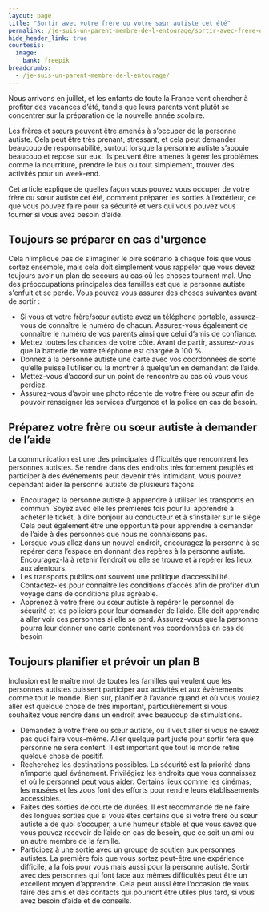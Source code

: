 ```yaml
---
layout: page
title: "Sortir avec votre frère ou votre sœur autiste cet été"
permalink: /je-suis-un-parent-membre-de-l-entourage/sortir-avec-frere-ou-soeur-autiste
hide_header_link: true
courtesis:
  image:
    bank: freepik
breadcrumbs:
  - /je-suis-un-parent-membre-de-l-entourage/
---
```


<amp-img class="center" width="640" height="376" src="{{ site.amp_img_cache_url }}/assets/pages/parent/sortir-avec-frere-ou-soeur-autiste/opengraph.png" alt="Sortir avec votre frère ou votre sœur autiste cet été"></amp-img>



Nous arrivons en juillet, et les enfants de toute la France vont chercher à profiter 
des vacances d’été, tandis que leurs parents vont plutôt se concentrer sur la 
préparation de la nouvelle année scolaire.

Les frères et sœurs peuvent être amenés à s’occuper de la personne autiste. Cela peut 
être très prenant, stressant, et cela peut demander beaucoup de responsabilité,
surtout lorsque la personne autiste s’appuie beaucoup et repose sur eux.
Ils peuvent être 
amenés à gérer les problèmes comme la nourriture, prendre le bus ou tout simplement, 
trouver des activités pour un week-end.

Cet article explique de quelles façon vous pouvez vous occuper de votre frère ou sœur 
autiste cet été, comment préparer les sorties à l’extérieur, ce que vous pouvez faire 
pour sa sécurité et vers qui vous pouvez vous tourner si vous avez besoin d’aide.

## Toujours se préparer en cas d'urgence


Cela n’implique pas de s’imaginer le pire scénario à chaque fois que vous sortez 
ensemble, mais cela doit simplement vous rappeler que vous devez toujours avoir un plan 
de secours 
au cas où les choses tournent mal. Une des préoccupations principales des familles est 
que la personne autiste s'enfuit et se perde. Vous pouvez vous assurer des choses 
suivantes avant de sortir&nbsp;:

  - Si vous et votre frère/sœur autiste avez un téléphone portable, assurez-vous de 
connaître le numéro de chacun. Assurez-vous également de connaître le numéro de vos 
parents ainsi que celui d’amis de confiance.
  - Mettez toutes les chances de votre côté. Avant de partir, assurez-vous que la 
batterie de votre téléphone est chargée à 100&nbsp;%.
  - Donnez à la personne autiste une carte avec vos coordonnées de sorte qu’elle puisse 
l’utiliser ou la montrer à quelqu’un en demandant de l’aide.
  - Mettez-vous d’accord sur un point de rencontre au cas où vous vous perdiez.
  - Assurez-vous d’avoir une photo récente de votre frère ou sœur afin de pouvoir 
renseigner les services d’urgence et la police en cas de besoin.



## Préparez votre frère ou sœur autiste à demander de l’aide

La communication est une des principales difficultés que rencontrent les personnes 
autistes. Se rendre dans des endroits très fortement peuplés et participer à des 
événements peut devenir très intimidant. Vous pouvez cependant aider la personne 
autiste de plusieurs façons.

  - Encouragez la personne autiste à apprendre à utiliser les transports en commun. 
Soyez avec elle les premières fois pour lui apprendre à acheter le ticket, à dire bonjour au 
conducteur et à s’installer sur le siège Cela peut également être une opportunité pour 
apprendre à demander de l’aide à des personnes que nous ne connaissons pas.
  - Lorsque vous allez dans un nouvel endroit, encouragez la personne à se repérer dans 
l’espace en donnant des repères à la personne autiste. Encouragez-là à retenir 
l’endroit où elle se trouve et à repérer les lieux aux alentours.
  - Les transports publics ont souvent une politique d’accessibilité. Contactez-les 
pour connaître les conditions d’accès afin de profiter d’un voyage dans de conditions plus 
agréable.
  - Apprenez à votre frère ou sœur autiste à repérer le personnel de sécurité et les 
policiers pour leur demander de l’aide. Elle doit apprendre à aller voir ces personnes si elle se 
perd. Assurez-vous que la personne pourra leur donner une carte contenant vos 
coordonnées en cas de besoin


## Toujours planifier et prévoir un plan B

Inclusion est le maître mot de toutes les familles qui veulent que les personnes 
autistes puissent participer aux activités et aux événements comme tout le monde. Bien 
sur, planifier à l’avance quand et où vous voulez aller est quelque chose de très 
important, particulièrement si vous souhaitez vous rendre dans un endroit avec beaucoup 
de stimulations.

  - Demandez à votre frère ou sœur autiste, ou il veut aller si vous ne savez pas quoi 
faire vous-même. Aller quelque part juste pour sortir fera que personne ne sera 
content. Il est important que tout le monde retire quelque chose de positif.
  - Recherchez les destinations possibles. La sécurité est la priorité dans n’importe 
quel événement. Privilégiez les endroits que vous connaissez et où le personnel peut vous 
aider. Certains lieux comme les cinémas, les musées et les zoos font des efforts pour 
rendre leurs établissements accessibles.
  - Faites des sorties de courte de durées. Il est recommandé de ne faire des longues 
sorties que si vous êtes certains que si votre frère ou sœur autiste a de quoi 
s’occuper, a une humeur stable et que vous savez que vous pouvez recevoir de l’aide en 
cas de besoin, que ce soit un ami ou un autre membre de la famille.
  - Participez à une sortie avec un groupe de soutien aux personnes autistes. La 
première fois que vous sortez peut-être une expérience difficile, à la fois pour vous 
mais aussi 
pour la personne autiste. Sortir avec des personnes qui font face aux mêmes difficultés 
peut être un excellent moyen d’apprendre. Cela peut aussi être l’occasion de vous faire 
des amis et des contacts qui pourront être utiles plus tard, si vous avez besoin d’aide 
et de conseils.
 



